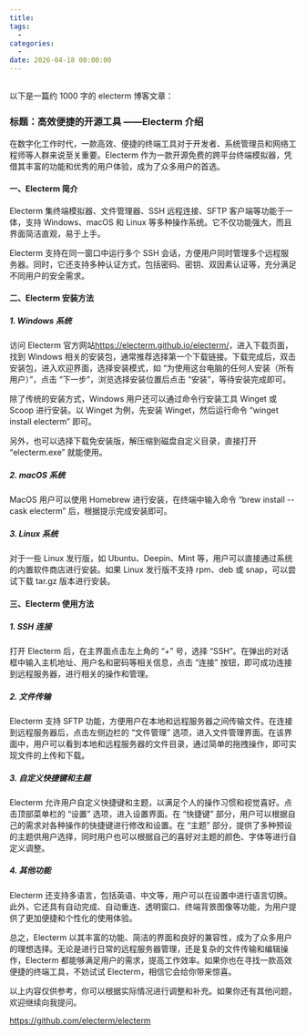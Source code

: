 ```yaml
---
title: 
tags:
  - 
categories:
  - 
date: 2026-04-18 00:00:00
---
```


> 

<!-- more -->

## 

以下是一篇约 1000 字的 electerm 博客文章：

### 标题：高效便捷的开源工具 ——Electerm 介绍

在数字化工作时代，一款高效、便捷的终端工具对于开发者、系统管理员和网络工程师等人群来说至关重要。Electerm 作为一款开源免费的跨平台终端模拟器，凭借其丰富的功能和优秀的用户体验，成为了众多用户的首选。

#### 一、Electerm 简介

Electerm 集终端模拟器、文件管理器、SSH 远程连接、SFTP 客户端等功能于一体，支持 Windows、macOS 和 Linux 等多种操作系统。它不仅功能强大，而且界面简洁直观，易于上手。

Electerm 支持在同一窗口中运行多个 SSH 会话，方便用户同时管理多个远程服务器。同时，它还支持多种认证方式，包括密码、密钥、双因素认证等，充分满足不同用户的安全需求。

#### 二、Electerm 安装方法

##### 1. Windows 系统

访问 Electerm 官方网站<https://electerm.github.io/electerm/>，进入下载页面，找到 Windows 相关的安装包，通常推荐选择第一个下载链接。下载完成后，双击安装包，进入欢迎界面，选择安装模式，如 “为使用这台电脑的任何人安装（所有用户）”，点击 “下一步”，浏览选择安装位置后点击 “安装”，等待安装完成即可。

除了传统的安装方式，Windows 用户还可以通过命令行安装工具 Winget 或 Scoop 进行安装。以 Winget 为例，先安装 Winget，然后运行命令 “winget install electerm” 即可。

另外，也可以选择下载免安装版，解压缩到磁盘自定义目录，直接打开 “electerm.exe” 就能使用。

##### 2. macOS 系统

MacOS 用户可以使用 Homebrew 进行安装，在终端中输入命令 “brew install --cask electerm” 后，根据提示完成安装即可。

##### 3. Linux 系统

对于一些 Linux 发行版，如 Ubuntu、Deepin、Mint 等，用户可以直接通过系统的内置软件商店进行安装。如果 Linux 发行版不支持 rpm、deb 或 snap，可以尝试下载 tar.gz 版本进行安装。

#### 三、Electerm 使用方法

##### 1. SSH 连接

打开 Electerm 后，在主界面点击左上角的 “+” 号，选择 “SSH”。在弹出的对话框中输入主机地址、用户名和密码等相关信息，点击 “连接” 按钮，即可成功连接到远程服务器，进行相关的操作和管理。

##### 2. 文件传输

Electerm 支持 SFTP 功能，方便用户在本地和远程服务器之间传输文件。在连接到远程服务器后，点击左侧边栏的 “文件管理” 选项，进入文件管理界面。在该界面中，用户可以看到本地和远程服务器的文件目录，通过简单的拖拽操作，即可实现文件的上传和下载。

##### 3. 自定义快捷键和主题

Electerm 允许用户自定义快捷键和主题，以满足个人的操作习惯和视觉喜好。点击顶部菜单栏的 “设置” 选项，进入设置界面。在 “快捷键” 部分，用户可以根据自己的需求对各种操作的快捷键进行修改和设置。在 “主题” 部分，提供了多种预设的主题供用户选择，同时用户也可以根据自己的喜好对主题的颜色、字体等进行自定义调整。

##### 4. 其他功能

Electerm 还支持多语言，包括英语、中文等，用户可以在设置中进行语言切换。此外，它还具有自动完成、自动重连、透明窗口、终端背景图像等功能，为用户提供了更加便捷和个性化的使用体验。

总之，Electerm 以其丰富的功能、简洁的界面和良好的兼容性，成为了众多用户的理想选择。无论是进行日常的远程服务器管理，还是复杂的文件传输和编辑操作，Electerm 都能够满足用户的需求，提高工作效率。如果你也在寻找一款高效便捷的终端工具，不妨试试 Electerm，相信它会给你带来惊喜。

以上内容仅供参考，你可以根据实际情况进行调整和补充。如果你还有其他问题，欢迎继续向我提问。

https://github.com/electerm/electerm